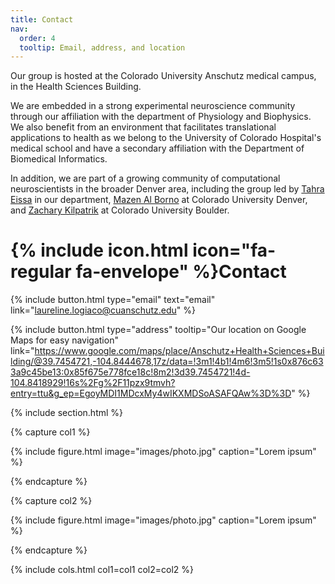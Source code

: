 ```yaml
---
title: Contact
nav:
  order: 4
  tooltip: Email, address, and location
---
```




Our group is hosted at the Colorado University Anschutz medical campus, in the Health Sciences Building.

We are embedded in a strong experimental neuroscience community through our affiliation with the department of Physiology and Biophysics. We also benefit from an environment that facilitates translational applications to health as we belong to the University of Colorado Hospital's medical school and have a secondary affiliation with the Department of Biomedical Informatics.

In addition, we are part of a growing community of computational neuroscientists in the broader Denver area, including the group led by [Tahra Eissa](https://eissalab.com/) in our department, [Mazen Al Borno](https://cse.ucdenver.edu/~alborno/#home) at Colorado University Denver, and [Zachary Kilpatrik](https://www.colorado.edu/amath/zpkilpat) at Colorado University Boulder.


# {% include icon.html icon="fa-regular fa-envelope" %}Contact


{%
  include button.html
  type="email"
  text="email"
  link="laureline.logiaco@cuanschutz.edu"
%}

{%
  include button.html
  type="address"
  tooltip="Our location on Google Maps for easy navigation"
  link="https://www.google.com/maps/place/Anschutz+Health+Sciences+Building/@39.7454721,-104.8444678,17z/data=!3m1!4b1!4m6!3m5!1s0x876c633a9c45be13:0x85f675e778fce18c!8m2!3d39.7454721!4d-104.8418929!16s%2Fg%2F11pzx9tmvh?entry=ttu&g_ep=EgoyMDI1MDcxMy4wIKXMDSoASAFQAw%3D%3D"
%}

{% include section.html %}

{% capture col1 %}

{%
  include figure.html
  image="images/photo.jpg"
  caption="Lorem ipsum"
%}

{% endcapture %}

{% capture col2 %}

{%
  include figure.html
  image="images/photo.jpg"
  caption="Lorem ipsum"
%}

{% endcapture %}

{% include cols.html col1=col1 col2=col2 %}
